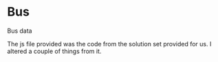 # Bus
Bus data

The js file provided was the code from the solution set provided for us. I altered a couple of things from it. 
